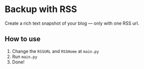 # Backup with RSS
Create a rich text snapshot of your blog — only with one RSS url.

## How to use
1. Change the `RSSURL` and `RSSHome` at `main.py`
1. Run `main.py`
1. Done!